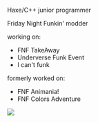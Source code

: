 Haxe/C++ junior programmer

Friday Night Funkin' modder

working on:

- FNF TakeAway
- Underverse Funk Event
- I can't funk

formerly worked on:

- FNF Animania!
- FNF Colors Adventure

![](https://github-readme-stats.vercel.app/api?username=ahika462&show_icons=true&bg_color=00000000&hide_border=true)
